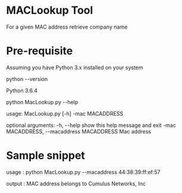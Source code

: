 # MACLookup Tool
For a given MAC address  retrieve company name

# Pre-requisite 
Assuming you have Python 3.x installed on your system

python --version

Python 3.6.4

python MacLookup.py --help

usage: MacLookup.py [-h] -mac MACADDRESS

optional arguments:
  -h, --help            show this help message and exit
  -mac MACADDRESS, --macaddress MACADDRESS
                        Mac address
                        
# Sample snippet 

usage : python MacLookup.py --macaddress 44:38:39:ff:ef:57 

output : MAC address belongs to Cumulus Networks, Inc
